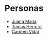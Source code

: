# Personas
- [Juana Maria](./persona-juana.md)
- [Tomas Herrera](./persona-tomas.md)
- [Carmen Vidal](./persona-carmen.md)
